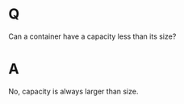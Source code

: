 # Q
Can a container have a capacity less than its size?

# A
No, capacity is always larger than size.